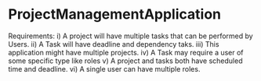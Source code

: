 # ProjectManagementApplication

Requirements:
i) A project will have multiple tasks that can be performed by Users.
ii) A Task will have deadline and dependency taks. 
iii) This application might have multiple projects. 
iv) A Task may require a user of some specific type like roles
v) A project and tasks both have scheduled time and deadline. 
vi) A single user can have multiple roles. 
